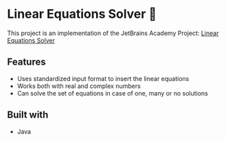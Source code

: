 # Linear Equations Solver 🧮
This project is an implementation of the JetBrains Academy Project: [Linear Equations Solver](https://hyperskill.org/projects/40)

## Features
* Uses standardized input format to insert the linear equations
* Works both with real and complex numbers
* Can solve the set of equations in case of one, many or no solutions

## Built with
* Java